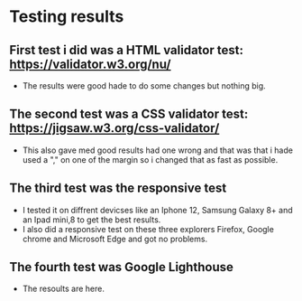 # Testing results

## First test i did was a HTML validator test: https://validator.w3.org/nu/
* The results were good hade to do some changes but nothing big.



## The second test was a CSS validator test: https://jigsaw.w3.org/css-validator/
* This also gave med good results had one wrong and that was that i hade used a "," on one of the margin so i changed that as fast as possible.

## The third test was the responsive test 
* I tested it on diffrent devicses like an Iphone 12, Samsung Galaxy 8+ and an Ipad mini,8 to get the best results.
* I also did a responsive test on these three explorers Firefox, Google chrome and Microsoft Edge and got no problems.

## The fourth test was Google Lighthouse
* The resoults are here.